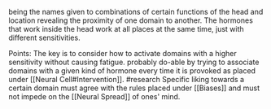 being the names given to combinations of certain functions of the head and location revealing the proximity of one domain to another. The hormones that work inside the head work at all places at the same time, just with different sensitivities.

Points:
	The key is to consider how to activate domains with a higher sensitivity without causing fatigue. probably do-able by trying to associate domains with a given kind of hormone every time it is provoked as placed under [[Neural Cell#Intervention]]. #research 
	Specific liking towards a certain domain must agree with the rules placed under [[Biases]]
	and must not impede on the [[Neural Spread]] of ones' mind.
	 
